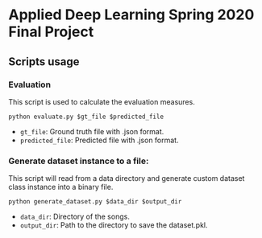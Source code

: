 # **Applied Deep Learning Spring 2020 Final Project**

## **Scripts usage**

### **Evaluation**
This script is used to calculate the evaluation measures.  

`python evaluate.py $gt_file $predicted_file`
- `gt_file`: Ground truth file with .json format.
- `predicted_file`: Predicted file with .json format.

### **Generate dataset instance to a file:**
This script will read from a data directory and generate custom dataset class instance into a binary file.  

`python generate_dataset.py $data_dir $output_dir`  
- `data_dir`: Directory of the songs.
- `output_dir`: Path to the directory to save the dataset.pkl.